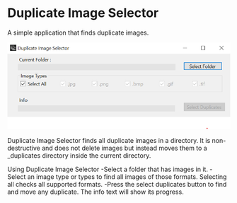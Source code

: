 # Duplicate Image Selector
A simple application that finds duplicate images.

![Screenshot](dup-img-sel-ss.png)

Duplicate Image Selector finds all duplicate images in a directory. 
It is non-destructive and does not delete images but instead moves them to a _duplicates directory inside the current directory.

Using Duplicate Image Selector
-Select a folder that has images in it.
-Select an image type or types to find all images of those formats. Selecting all checks all supported formats.
-Press the select duplicates button to find and move any duplicate. The info text will show its progress.
